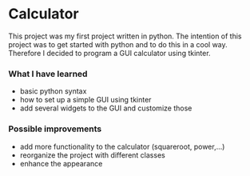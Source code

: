 # Calculator
This project was my first project written in python. The intention of this project was to get started with python and to do this in a cool way. 
Therefore I decided to program a GUI calculator using tkinter.


### What I have learned
- basic python syntax
- how to set up a simple GUI using tkinter
- add several widgets to the GUI and customize those

### Possible improvements
- add more functionality to the calculator (squareroot, power,...)
- reorganize the project with different classes
- enhance the appearance

